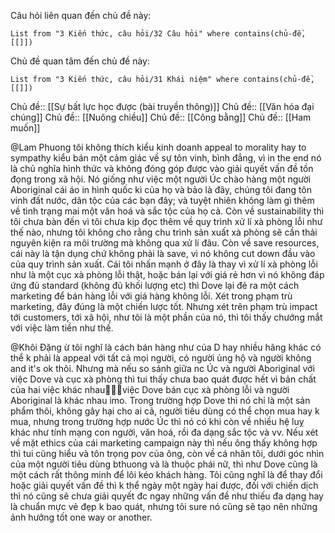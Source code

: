 Câu hỏi liên quan đến chủ đề này:
```dataview
List from "3 Kiến thức, câu hỏi/32 Câu hỏi" where contains(chủ-đề,[[]]) 
```

Chủ đề quan tâm đến chủ đề này:
```dataview
List from "3 Kiến thức, câu hỏi/31 Khái niệm" where contains(chủ-đề,[[]]) 
```

Chủ đề:: [[Sự bất lực học được (bài truyền thông)]]
Chủ đề:: [[Văn hóa đại chúng]]
Chủ đề:: [[Nuông chiều]]
Chủ đề:: [[Công bằng]]
Chủ đề:: [[Ham muốn]]

@Lam Phuong tôi không thích kiểu kinh doanh appeal to morality hay to sympathy kiểu bán một cảm giác về sự tôn vinh, bình đẳng, vì in the end nó là chủ nghĩa hình thức và không đóng góp được vào giải quyết vấn đề tồn đọng trong xã hội. Nó giống như việc một người Úc chào hàng một người Aboriginal cái áo in hình quốc kì của họ và bảo là đây, chúng tôi đang tôn vinh đất nước, dân tộc của các bạn đây; và tuyệt nhiên không làm gì thêm về tình trạng mai một văn hoá và sắc tộc của họ cả. Còn về sustainability thì tôi chưa bàn đến vì tôi chưa kịp đọc thêm về quy trình xử lí xà phòng lỗi như thế nào, nhưng tôi không cho rằng chu trình sản xuất xà phòng sẽ cần thải nguyên kiện ra môi trường mà không qua xử lí đâu. Còn về save resources, cái này là tận dụng chứ không phải là save, vì nó không cut down đầu vào của quy trình sản xuất. Cái tôi nhấn mạnh ở đây là thay vì xử lí xà phòng lỗi như là một cục xà phòng lỗi thật, hoặc bán lại với giá rẻ hơn vì nó không đáp ứng đủ standard (không đủ khối lượng etc) thì Dove lại đẻ ra một cách marketing để bán hàng lỗi với giá hàng không lỗi. Xét trong phạm trù marketing, đây đúng là một chiến lược tốt. Nhưng xét trên phạm trù impact tới customers, tới xã hội, như tôi là một phần của nó, thì tôi thấy chướng mắt với việc làm tiền như thế.

@Khôi Đặng ừ tôi nghĩ là cách bán hàng như của D hay nhiều hãng khác có thể k phải là appeal với tất cả mọi người, có người ủng hộ và người không and it's ok thôi. Nhưng mà nếu so sánh giữa nc Úc và người Aboriginal với việc Dove và cục xà phòng thì tui thấy chưa bao quát được hết vì bản chất của hai việc khác nhau🤷🏻‍♀️việc Dove bán cục xà phòng lỗi và người Aboriginal là khác nhau imo. Trong trường hợp Dove thì nó chỉ là một sản phẩm thôi, không gây hại cho ai cả, người tiêu dùng có thể chọn mua hay k mua, nhưng trong trường hợp nước Úc thì nó có khi còn về nhiều hệ luỵ khác như tính mạng con người, văn hoá, rồi đa dạng sắc tộc và vv. Nếu xét về mặt ethics của cái marketing campaign này thì nếu ông thấy không hợp thì tui cũng hiểu và tôn trọng pov của ông, còn về cá nhân tôi, dưới góc nhìn của một người tiêu dùng bthuong và là thuộc phái nữ, thì như Dove cũng là một cách rất thông minh để lôi kéo khách hàng. Tôi cũng nghĩ là để thay đổi hoặc giải quyết vấn đề thì k thể ngày một ngày hai được, đối với chiến dịch thì nó cũng sẽ chưa giải quyết đc ngay những vấn đề như thiếu đa dạng hay là chuẩn mực vẻ đẹp k bao quát, nhưng tôi sure nó cũng sẽ tạo nên những ảnh hưởng tốt one way or another.
